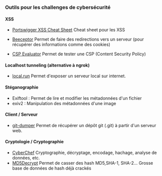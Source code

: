 ### Outils pour les challenges de cybersécurité



#### XSS

- [Portswigger XSS Cheat Sheet](https://portswigger.net/web-security/cross-site-scripting/cheat-sheet#) Cheat sheet pour les XSS

- [Beeceptor](https://beeceptor.com) Permet de faire des redirections vers un serveur (pour récupérer des informations comme des cookies)


- [CSP Evaluator](https://csp-evaluator.withgoogle.com) Permet de tester une CSP (Content Security Policy)

#### Localhost tunneling (alternative à ngrok)

- [local.run](https://localhost.run) Permet d'exposer un serveur local sur internet.

#### Stéganographie 

- Exiftool : Permet de lire et modifier les métadonnées d'un fichier
- exiv2 : Manipulation des métadonnées d'une image

#### Client / Serveur

- [git-dumper](https://github.com/arthaud/git-dumper) Permet de récupérer un dépôt git (.git) à partir d'un serveur web.


#### Cryptologie / Cryptographie
 
- [CyberChef](https://gchq.github.io/CyberChef/) Cryptographie, décryptage, encodage, hachage, analyse de données, etc.
- [MD5Decrypt](https://md5decrypt.net) Permet de casser des hash MD5,SHA-1, SHA-2... Grosse base de données de hash déjà crackés